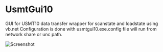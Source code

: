 # UsmtGui10
GUI for USMT10 data transfer
wrapper for scanstate and loadstate using vb.net
Configuration is done with usmtgui10.exe.config file
will run from network share or unc path.

![Screenshot](USMTGUI_Backup.png)




